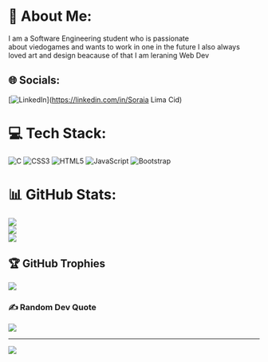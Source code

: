 # 💫 About Me:
I am a Software Engineering student who is passionate <br>about viedogames and wants to work in one in the future
I also always loved art and design beacause of that I am leraning Web Dev


## 🌐 Socials:
[![LinkedIn](https://img.shields.io/badge/LinkedIn-%230077B5.svg?logo=linkedin&logoColor=white)](https://linkedin.com/in/Soraia Lima Cid) 

# 💻 Tech Stack:
![C](https://img.shields.io/badge/c-%2300599C.svg?style=for-the-badge&logo=c&logoColor=white) ![CSS3](https://img.shields.io/badge/css3-%231572B6.svg?style=for-the-badge&logo=css3&logoColor=white) ![HTML5](https://img.shields.io/badge/html5-%23E34F26.svg?style=for-the-badge&logo=html5&logoColor=white) ![JavaScript](https://img.shields.io/badge/javascript-%23323330.svg?style=for-the-badge&logo=javascript&logoColor=%23F7DF1E) ![Bootstrap](https://img.shields.io/badge/bootstrap-%23563D7C.svg?style=for-the-badge&logo=bootstrap&logoColor=white)
# 📊 GitHub Stats:
![](https://github-readme-stats.vercel.app/api?username=SoraiaBarroso&theme=vue-dark&hide_border=true&include_all_commits=false&count_private=false)<br/>
![](https://github-readme-streak-stats.herokuapp.com/?user=SoraiaBarroso&theme=vue-dark&hide_border=true)<br/>
![](https://github-readme-stats.vercel.app/api/top-langs/?username=SoraiaBarroso&theme=vue-dark&hide_border=true&include_all_commits=false&count_private=false&layout=compact)

## 🏆 GitHub Trophies
![](https://github-profile-trophy.vercel.app/?username=SoraiaBarroso&theme=juicyfresh&no-frame=true&no-bg=false&margin-w=4)

### ✍️ Random Dev Quote
![](https://quotes-github-readme.vercel.app/api?type=vetical&theme=tokyonight)

---
[![](https://visitcount.itsvg.in/api?id=SoraiaBarroso&icon=1&color=0)](https://visitcount.itsvg.in)

<!-- Proudly created with GPRM ( https://gprm.itsvg.in ) -->
